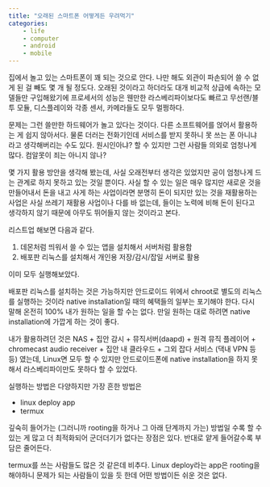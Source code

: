 ```yaml
---
title: "오래된 스마트폰 어떻게든 우려먹기"
categories:
    - life
    - computer
    - android
    - mobile
---
```


집에서 놀고 있는 스마트폰이 꽤 되는 것으로 안다. 나만 해도 외관이 파손되어 쓸 수 없게 된 걸 빼도 몇 개 될 정도다. 오래된 것이라고 하더라도 대개 비교적 상급에 속하는 모델들만 구입해왔기에 프로세서의 성능은 웬만한 라스베리파이보다도 빠르고 무선랜/블투 모듈, 디스플레이와 각종 센서, 카메라들도 모두 멀쩡하다.

문제는 그런 쓸만한 하드웨어가 놀고 있다는 것이다. 다른 소프트웨어를 얹어서 활용하는 게 쉽지 않아서다. 물론 더러는 전화기인데 서비스를 받지 못하니 못 쓰는 폰 아니냐라고 생각해버리는 수도 있다. 원시인아냐? 할 수 있지만 그런 사람들 의외로 엄청나게 많다. 컴알못이 죄는 아니지 않나?

몇 가지 활용 방안을 생각해 봤는데, 사실 오래전부터 생각은 있었지만 공이 엄청나게 드는 관계로 하지 못하고 있는 것일 뿐이다. 사실 할 수 있는 일은 매우 많지만 새로운 것을 만들어내서 돈을 내고 사게 하는 사업이라면 분명히 돈이 되지만 있는 것을 재활용하는 사업은 사실 쓰레기 재활용 사업이나 다를 바 없는데, 들이는 노력에 비해 돈이 된다고 생각하지 않기 때문에 아무도 뛰어들지 않는 것이라고 본다. 

리스트업 해보면 다음과 같다.
1. 데몬처럼 띄워서 쓸 수 있는 앱을 설치해서 서버처럼 활용함
1. 배포판 리눅스를 설치해서 개인용 저장/감시/잡일 서버로 활용

이미 모두 실행해보았다. 

배포판 리눅스를 설치하는 것은 가능하지만 안드로이드 위에서 chroot로 별도의 리눅스를 실행하는 것이라 native installation일 때의 혜택들의 일부는 포기해야 한다. 다시 말해 온전히 100% 내가 원하는 일을 할 수는 없다.
만일 원하는 대로 하려면 native installation에 가깝게 하는 것이 좋다.

내가 활용하려던 것은 NAS + 집안 감시 + 뮤직서버(daapd) + 원격 뮤직 플레이어 + chromecast audio receiver + 집안 내 클라우드 + 그외 잡다 서비스 (댁내 VPN 등등) 였는데, Linux면 모두 할 수 있지만 안드로이드폰에 native installation을 하지 못해서 라스베리파이만도 못하다 할 수 있었다. 

실행하는 방법은 다양하지만 가장 흔한 방법은

- linux deploy app
- termux

깊숙히 들어가는 (그러니까 rooting을 하거나 그 아래 단계까지 가는) 방법일 수록 할 수 있는 게 많고 더 최적화되어 군더더기가 없다는 장점은 있다. 반대로 얕게 들어갈수록 부담은 줄어든다.

termux를 쓰는 사람들도 많은 것 같은데 비추다. Linux deploy라는 app은 rooting을 해야하니 문제가 되는 사람들이 있을 듯 한데 어떤 방법이든 쉬운 것은 없다.

